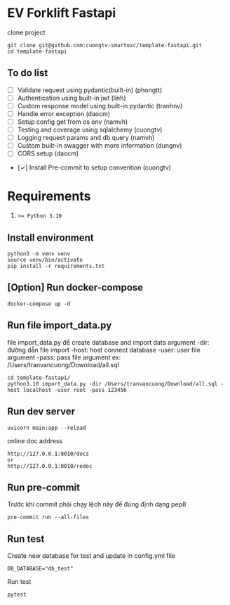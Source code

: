 # EV Forklift Fastapi
clone project
```
git clone git@github.com:cuongtv-smartosc/template-fastapi.git
cd template-fastapi
```

## To do list
- [ ] Validate request using pydantic(built-in) (phongtt)
- [ ] Authentication using built-in jwt (linh)
- [ ] Custom response model using built-in pydantic (tranhnv)
- [ ] Handle error exception (daocm)
- [ ] Setup config get from os env (namvh)
- [ ] Testing and coverage using sqlalchemy (cuongtv)
- [ ] Logging request params and db query (namvh)
- [ ] Custom built-in swagger with more information (dungnv)
- [ ] CORS setup (daocm)
- [✓] Install Pre-commit to setup convention (cuongtv)

# Requirements
1. `>= Python 3.10`

## Install environment
```
python3 -m venv venv
source venv/bin/activate
pip install -r requirements.txt
```
## [Option] Run docker-compose
```
docker-compose up -d
```
## Run file import_data.py
file import_data.py để create database and import data
argument -dir: đường dẫn file import
         -host: host connect database
         -user: user file argument
         -pass: pass file argument
ex: /Users/tranvancuong/Download/all.sql
```
cd template-fastapi/
python3.10 import_data.py -dir /Users/tranvancuong/Download/all.sql -host localhost -user root -pass 123456
```
## Run dev server
```
uvicorn main:app --reload
```

online doc address
```
http://127.0.0.1:8010/docs
or
http://127.0.0.1:8010/redoc
```

## Run pre-commit
Trước khi commit phải chạy lệch này để đúng định dạng pep8
```
pre-commit run --all-files
```

## Run test
Create new database for test and update in config.yml file
```
DB_DATABASE="db_test"
```
Run test
```
pytest
```
